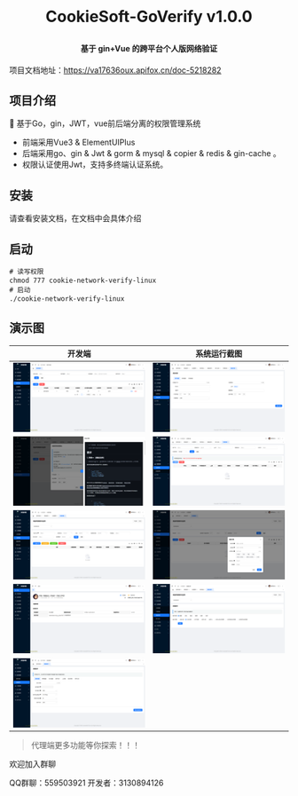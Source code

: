 <h1 align="center" style="margin: 30px 0 30px; font-weight: bold;">CookieSoft-GoVerify v1.0.0</h1>
<h4 align="center">基于 gin+Vue 的跨平台个人版网络验证</h4>

项目文档地址：https://va17636oux.apifox.cn/doc-5218282

## 项目介绍

🎉 基于Go，gin，JWT，vue前后端分离的权限管理系统

* 前端采用Vue3 & ElementUIPlus
* 后端采用go、gin & Jwt & gorm & mysql & copier & redis & gin-cache 。
* 权限认证使用Jwt，支持多终端认证系统。

## 安装

请查看安装文档，在文档中会具体介绍

## 启动

```shell
# 读写权限
chmod 777 cookie-network-verify-linux 
# 启动
./cookie-network-verify-linux
```
## 演示图



|  开发端   | 系统运行截图    |
| --- | --- |
|  ![输入图片说明](img/1.png)   |   ![输入图片说明](img/2.png)  |
|  ![输入图片说明](img/3.png)   |   ![输入图片说明](img/4.png)  |
|  ![输入图片说明](img/5.png)   |   ![输入图片说明](img/6.png)  |
|  ![输入图片说明](img/7.png)   |   ![输入图片说明](img/8.png)  |
|  ![输入图片说明](img/9.png)   |     |

> 代理端更多功能等你探索！！！

欢迎加入群聊

QQ群聊：559503921
开发者：3130894126

